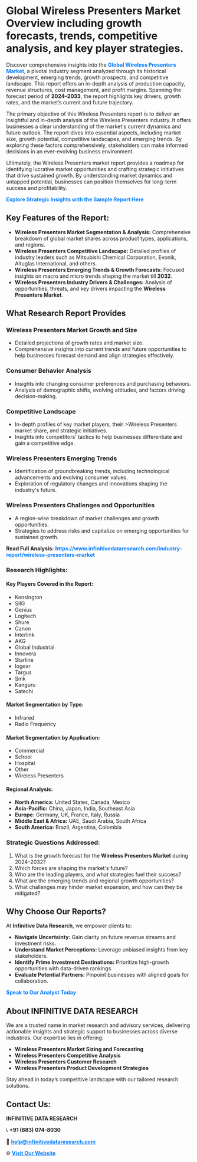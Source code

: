 <h1>Global Wireless Presenters Market Overview including growth forecasts, trends, competitive analysis, and key player strategies.</h1>
<p>
Discover comprehensive insights into the 
<a href="https://www.infinitivedataresearch.com/industry-report/wireless-presenters-market" rel="dofollow" style="color: #007BFF; text-decoration: none;"><strong>Global Wireless Presenters Market</strong></a>, a pivotal industry segment analyzed through its historical development, emerging trends, growth prospects, and competitive landscape. This report offers an in-depth analysis of production capacity, revenue structures, cost management, and profit margins. Spanning the forecast period of <strong>2024–2033</strong>, the report highlights key drivers, growth rates, and the market’s current and future trajectory.
</p>
<p>
The primary objective of this Wireless Presenters report is to deliver an insightful and in-depth analysis of the Wireless Presenters industry. It offers businesses a clear understanding of the market's current dynamics and future outlook. The report dives into essential aspects, including market size, growth potential, competitive landscapes, and emerging trends. By exploring these factors comprehensively, stakeholders can make informed decisions in an ever-evolving business environment.
</p>
<p>
Ultimately, the Wireless Presenters market report provides a roadmap for identifying lucrative market opportunities and crafting strategic initiatives that drive sustained growth. By understanding market dynamics and untapped potential, businesses can position themselves for long-term success and profitability.
</p>
<p>
<a href="https://www.infinitivedataresearch.com/request-sample/reportId=110744" style="color: #007BFF; text-decoration: none;"><strong>Explore Strategic Insights with the Sample Report Here</strong></a>
</p>

<h2>Key Features of the Report:</h2>
<ul>
<li><strong>Wireless Presenters Market Segmentation & Analysis:</strong> Comprehensive breakdown of global market shares across product types, applications, and regions.</li>
<li><strong>Wireless Presenters Competitive Landscape:</strong> Detailed profiles of industry leaders such as Mitsubishi Chemical Corporation, Evonik, Altuglas International, and others.</li>
<li><strong>Wireless Presenters Emerging Trends & Growth Forecasts:</strong> Focused insights on macro and micro trends shaping the market till <strong>2032</strong>.</li>
<li><strong>Wireless Presenters Industry Drivers & Challenges:</strong> Analysis of opportunities, threats, and key drivers impacting the <strong>Wireless Presenters Market</strong>.</li>
</ul>

<h2>What Research Report Provides</h2>
<h3>Wireless Presenters Market Growth and Size</h3>
<ul>
<li>Detailed projections of growth rates and market size.</li>
<li>Comprehensive insights into current trends and future opportunities to help businesses forecast demand and align strategies effectively.</li>
</ul>

<h3>Consumer Behavior Analysis</h3>
<ul>
<li>Insights into changing consumer preferences and purchasing behaviors.</li>
<li>Analysis of demographic shifts, evolving attitudes, and factors driving decision-making.</li>
</ul>

<h3>Competitive Landscape</h3>
<ul>
<li>In-depth profiles of key market players, their >Wireless Presenters market share, and strategic initiatives.</li>
<li>Insights into competitors' tactics to help businesses differentiate and gain a competitive edge.</li>
</ul>

<h3>Wireless Presenters Emerging Trends</h3>
<ul>
<li>Identification of groundbreaking trends, including technological advancements and evolving consumer values.</li>
<li>Exploration of regulatory changes and innovations shaping the industry's future.</li>
</ul>

<h3>Wireless Presenters Challenges and Opportunities</h3>
<ul>
<li>A region-wise breakdown of market challenges and growth opportunities.</li>
<li>Strategies to address risks and capitalize on emerging opportunities for sustained growth.</li>
</ul>
<p><strong>Read Full Analysis:</strong> <a href="https://www.infinitivedataresearch.com/industry-report/wireless-presenters-market" rel="dofollow" style="color: #007BFF; text-decoration: none;"><strong>https://www.infinitivedataresearch.com/industry-report/wireless-presenters-market</strong></a></p>
<h3>Research Highlights:</h3>
<h4>Key Players Covered in the Report:</h4>
<ul><li>Kensington</li><li>SIIG</li><li>Genius</li><li>Logitech</li><li>Shure</li><li>Canon</li><li>Interlink</li><li>AKG</li><li>Global Industrial</li><li>Innovera</li><li>Starline</li><li>Iogear</li><li>Targus</li><li>Smk</li><li>Kanguru</li><li>Satechi</li></ul>
<h4>Market Segmentation by Type:</h4>
<ul><li>Infrared</li><li>Radio Frequency</li></ul>
<h4>Market Segmentation by Application:</h4>
<ul><li>Commercial</li><li>School</li><li>Hospital</li><li>Other</li><li>Wireless Presenters</li></ul>

<h4>Regional Analysis:</h4>
<ul>
<li><strong>North America:</strong> United States, Canada, Mexico</li>
<li><strong>Asia-Pacific:</strong> China, Japan, India, Southeast Asia</li>
<li><strong>Europe:</strong> Germany, UK, France, Italy, Russia</li>
<li><strong>Middle East & Africa:</strong> UAE, Saudi Arabia, South Africa</li>
<li><strong>South America:</strong> Brazil, Argentina, Colombia</li>
</ul>

<h3>Strategic Questions Addressed:</h3>
<ol>
<li>What is the growth forecast for the <strong>Wireless Presenters Market</strong> during 2024–2032?</li>
<li>Which forces are shaping the market's future?</li>
<li>Who are the leading players, and what strategies fuel their success?</li>
<li>What are the emerging trends and regional growth opportunities?</li>
<li>What challenges may hinder market expansion, and how can they be mitigated?</li>
</ol>

<h2>Why Choose Our Reports?</h2>
<p>At <strong>Infinitive Data Research</strong>, we empower clients to:</p>
<ul>
<li><strong>Navigate Uncertainty:</strong> Gain clarity on future revenue streams and investment risks.</li>
<li><strong>Understand Market Perceptions:</strong> Leverage unbiased insights from key stakeholders.</li>
<li><strong>Identify Prime Investment Destinations:</strong> Prioritize high-growth opportunities with data-driven rankings.</li>
<li><strong>Evaluate Potential Partners:</strong> Pinpoint businesses with aligned goals for collaboration.</li>
</ul>
<p><a href="https://www.infinitivedataresearch.com/industry-report/wireless-presenters-market" rel="dofollow" style="color: #007BFF; text-decoration: none;"><strong>Speak to Our Analyst Today</strong></a></p>

<h2>About INFINITIVE DATA RESEARCH</h2>
<p>We are a trusted name in market research and advisory services, delivering actionable insights and strategic support to businesses across diverse industries. Our expertise lies in offering:</p>
<ul>
<li><strong>Wireless Presenters Market Sizing and Forecasting</strong></li>
<li><strong>Wireless Presenters Competitive Analysis</strong></li>
<li><strong>Wireless Presenters Customer Research</strong></li>
<li><strong>Wireless Presenters Product Development Strategies</strong></li>
</ul>
<p>Stay ahead in today’s competitive landscape with our tailored research solutions.</p>

<h2>Contact Us:</h2>
<p><strong>INFINITIVE DATA RESEARCH</strong></p>
<p>📞 <strong>+91 (883) 074-8030</strong></p>
<p>📧 <strong><a href="mailto:help@infinitivedataresearch.com" style="color: #007BFF;">help@infinitivedataresearch.com</a></strong></p>
<p>🌐 <strong><a href="https://www.infinitivedataresearch.com" rel="dofollow" style="color: #007BFF;">Visit Our Website</a></strong></p>